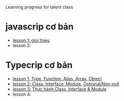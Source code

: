 Learning progress for talent class

# javascrip cơ bản
- [lesson 1: gioi thieu](javascrip-co-ban-lesson-1.md)
- lesson 2:


# Typecrip cơ bản
- [lesson 1: Type, Function, Alias, Array, Object](typescript-co-ban-1.md)
- [lesson 2: Class, Interface, Module, Optional/Non-null](typescript-co-ban-2.md)
- [lesson 3: Thực hành Class, Interface & Module](typescript-co-ban-3.md)
- lesson 4: